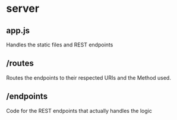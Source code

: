 # server

## app.js
Handles the static files and REST endpoints

## /routes
Routes the endpoints to their respected URIs and the Method used.

## /endpoints
Code for the REST endpoints that actually handles the logic